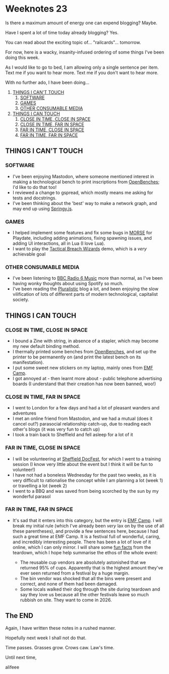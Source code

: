 # Weeknotes 23

Is there a maximum amount of energy one can expend blogging? Maybe.

Have I spent a lot of time today already blogging? Yes.

You can read about the exciting topic of... "railcards"... tomorrow.

For now, here is a wacky, insanity-infused ordering of some things I've been doing this week.

As I would like to go to bed, I am allowing only a single sentence per item. Text me if you want to hear more. Text me if you don't want to hear more.

With no further ado, I have been doing...

1. [THINGS I CAN'T TOUCH](#things-i-cant-touch)
   1. [SOFTWARE](#software)
   2. [GAMES](#games)
   3. [OTHER CONSUMABLE MEDIA](#other-consumable-media)
2. [THINGS I CAN TOUCH](#things-i-can-touch)
   1. [CLOSE IN TIME, CLOSE IN SPACE](#close-in-time-close-in-space)
   2. [CLOSE IN TIME, FAR IN SPACE](#close-in-time-far-in-space)
   3. [FAR IN TIME, CLOSE IN SPACE](#far-in-time-close-in-space)
   4. [FAR IN TIME, FAR IN SPACE](#far-in-time-far-in-space)

## THINGS I CAN'T TOUCH

### SOFTWARE

- I've been enjoying Mastodon, where someone mentioned interest in making a technological bench to print inscriptions from [OpenBenches]; I'd like to do that too!
- I reviewed a change to gspread, which mostly means me asking for tests and docstrings.
- I've been thinking about the 'best' way to make a network graph, and may end up using [Springy.js](http://getspringy.com/).

### GAMES

- I helped implement some features and fix some bugs in [MORSE](https://alexvscoding.itch.io/morse) for Playdate, including adding animations, fixing spawning issues, and adding UI interactions, all in Lua (I love Lua).
- I want to play the [Tactical Breach Wizards](https://store.steampowered.com/app/1043810/Tactical_Breach_Wizards/) demo, which is a *very* achievable goal

### OTHER CONSUMABLE MEDIA

- I've been listening to [BBC Radio 6 Music](https://www.bbc.co.uk/sounds/play/live:bbc_6music) more than normal, as I've been having wonky thoughts about using Spotify so much.
- I've been reading the [Pluralistic](https://pluralistic.net/) blog a lot, and been enjoying the slow vilification of lots of different parts of modern technological, capitalist society.

## THINGS I CAN TOUCH

### CLOSE IN TIME, CLOSE IN SPACE

- I bound a Zine with string, in absence of a stapler, which may become my new default binding method.
- I thermally printed some benches from [OpenBenches], and set up the printer to be permanently on (and print the latest bench on its manifestation).
- I put some sweet new stickers on my laptop, mainly ones from [EMF Camp].
- I got annoyed at - then learnt more about - public telephone advertising boards (I understand that their creation has now been banned, woo!)

### CLOSE IN TIME, FAR IN SPACE

- I went to London for a few days and had a lot of pleasant wanders and adventures
- I met an online friend from Mastodon, and we had a mutual (does it cancel out?) parasocial relationship catch-up, due to reading each other's blogs (it was very fun to catch up)
- I took a train back to Sheffield and fell asleep for a lot of it

### FAR IN TIME, CLOSE IN SPACE

- I will be volunteering at [Sheffield DocFest](https://www.sheffdocfest.com/), for which I went to a training session (I know very little about the event but I think it will be fun to volunteer!)
- I have not had a boneless Wednesday for the past two weeks, as it is very difficult to rationalise the concept while I am planning a lot (week 1) or travelling a lot (week 2)
- I went to a BBQ and was saved from being scorched by the sun by my wonderful parasol

### FAR IN TIME, FAR IN SPACE

- It's sad that it enters into this category, but the entry is [EMF Camp]. I will break my initial rule (which I've already been *very* lax on by the use of all these parentheses), and provide a few sentences here, because I had such a great time at EMF Camp. It is a festival full of wonderful, caring, and incredibly interesting people. There has been a lot of love of it online, which I can only mirror. I will share some [fun facts](https://chaos.social/@jonty/112576808689409141) from the teardown, which I hope help summarise the ethos of the whole event:

  - The reusable cup vendors are absolutely astonished that we returned 95% of cups. Apparently that is the highest amount they've ever seen returned from a festival by a huge margin.
  - The bin vendor was shocked that all the bins were present and correct, and none of them had been damaged.
  - Some locals walked their dog through the site during teardown and say they love us because all the other festivals leave so much rubbish on site. They want to come in 2026.

<!-- omit in toc -->
## The END

Again, I have written these notes in a rushed manner.

Hopefully next week I shall not do that.

Time passes. Grasses grow. Crows caw. Law's time.

Until next time,

alifeee

[OpenBenches]: https://openbenches.org/
[EMF Camp]: https://www.emfcamp.org/
